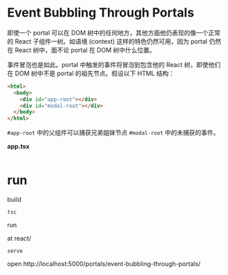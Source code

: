 
# Event Bubbling Through Portals

即使一个 portal 可以在 DOM 树中的任何地方，其他方面他仍表现的像一个正常的 React 子组件一树。如语境 (context) 这样的特色仍然可用，因为 portal 仍然在 React 树中，面不论 portal 在 DOM 树中什么位置。

事件冒泡也是如此。portal 中触发的事件将冒泡到包含他的 React 树，即使他们在 DOM 树中不是 portal 的祖先节点。假设以下 HTML 结构：

```html
<html>
  <body>
    <div id="app-root"></div>
    <div id="modal-root"></div>
  </body>
</html>
```

`#app-root` 中的父组件可以捕获兄弟姐妹节点 `#modal-root` 中的未捕获的事件。

__app.tsx__

```jsx
```

# run

build

```
tsc
```

run

at react/
```
serve
```
open http://localhost:5000/portals/event-bubbling-through-portals/